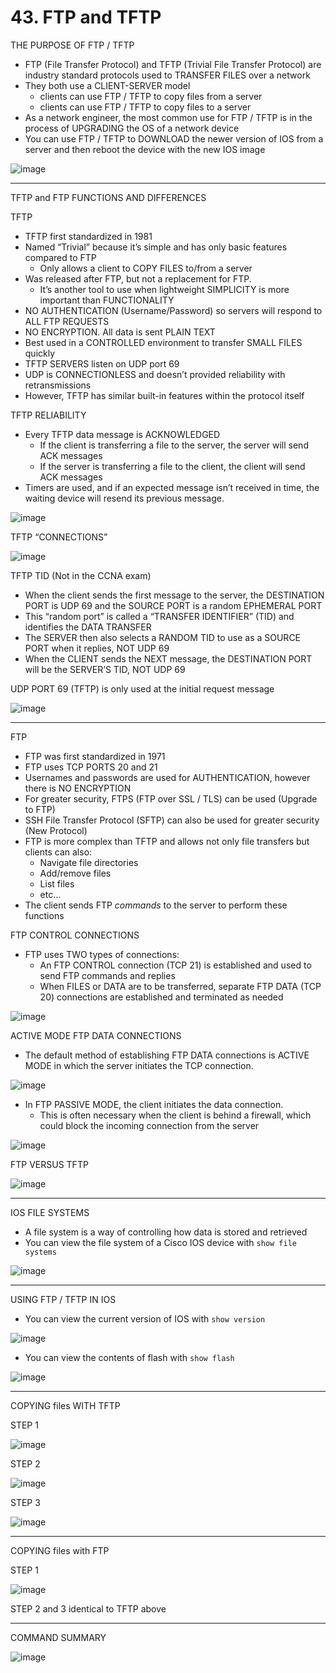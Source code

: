 # 43. FTP and TFTP

THE PURPOSE OF FTP / TFTP

- FTP (File Transfer Protocol) and TFTP (Trivial File Transfer Protocol) are industry standard protocols used to TRANSFER FILES over a network
- They both use a CLIENT-SERVER model
    - clients can use FTP / TFTP to copy files from a server
    - clients can use FTP / TFTP to copy files to a server
- As a network engineer, the most common use for FTP / TFTP is in the process of UPGRADING the OS of a network device
- You can use FTP / TFTP to DOWNLOAD the newer version of IOS from a server and then reboot the device with the new IOS image

![image](https://github.com/psaumur/CCNA/assets/106411237/c3f8288f-cc21-476b-ab36-685fa843f947)

---

TFTP and FTP FUNCTIONS AND DIFFERENCES

TFTP

- TFTP first standardized in 1981
- Named “Trivial” because it’s simple and has only basic features compared to FTP
    - Only allows a client to COPY FILES to/from a server
- Was released after FTP, but not a replacement for FTP.
    - It’s another tool to use when lightweight SIMPLICITY is more important than FUNCTIONALITY
- NO AUTHENTICATION (Username/Password) so servers will respond to ALL FTP REQUESTS
- NO ENCRYPTION. All data is sent PLAIN TEXT
- Best used in a CONTROLLED environment to transfer SMALL FILES quickly
- TFTP SERVERS listen on UDP port 69
- UDP is CONNECTIONLESS and doesn’t provided reliability with retransmissions
- However, TFTP has similar built-in features within the protocol itself

TFTP RELIABILITY

- Every TFTP data message is ACKNOWLEDGED
    - If the client is transferring a file to the server, the server will send ACK messages
    - If the server is transferring a file to the client, the client will send ACK messages
- Timers are used, and if an expected message isn’t received in time, the waiting device will resend its previous message.

![image](https://github.com/psaumur/CCNA/assets/106411237/6b8f914e-0d8f-4cfd-bbbb-3552b5cebb3e)

TFTP “CONNECTIONS”

![image](https://github.com/psaumur/CCNA/assets/106411237/d6634813-5132-4fd8-a712-7bc7b4ea21db)

TFTP TID (Not in the CCNA exam)

- When the client sends the first message to the server, the DESTINATION PORT is UDP 69 and the SOURCE PORT is a random EPHEMERAL PORT
- This “random port” is called a “TRANSFER IDENTIFIER” (TID) and identifies the DATA TRANSFER
- The SERVER then also selects a RANDOM TID to use as a SOURCE PORT when it replies, NOT UDP 69
- When the CLIENT sends the NEXT message, the DESTINATION PORT will be the SERVER’S TID, NOT UDP 69

UDP PORT 69 (TFTP) is only used at the initial request message

![image](https://github.com/psaumur/CCNA/assets/106411237/5976c631-4cba-4449-a2b4-912f90cb66e1)

--- 

FTP

- FTP was first standardized in 1971
- FTP uses TCP PORTS 20 and 21
- Usernames and passwords are used for AUTHENTICATION, however there is NO ENCRYPTION
- For greater security, FTPS (FTP over SSL / TLS) can be used (Upgrade to FTP)
- SSH File Transfer Protocol (SFTP) can also be used for greater security (New Protocol)
- FTP is more complex than TFTP and allows not only file transfers but clients can also:
    - Navigate file directories
    - Add/remove files
    - List files
    - etc...
- The client sends FTP *commands* to the server to perform these functions

FTP CONTROL CONNECTIONS

- FTP uses TWO types of connections:
    - An FTP CONTROL connection (TCP 21) is established and used to send FTP commands and replies
    - When FILES or DATA are to be transferred, separate FTP DATA (TCP 20) connections are established and terminated as needed

![image](https://github.com/psaumur/CCNA/assets/106411237/8ff1d9a5-785b-4fb4-86a4-766c1107812f)

ACTIVE MODE FTP DATA CONNECTIONS

- The default method of establishing FTP DATA connections is ACTIVE MODE in which the server initiates the TCP connection.

![image](https://github.com/psaumur/CCNA/assets/106411237/49909dbc-1ed5-425b-8958-03fcaf5b9eab)

- In FTP PASSIVE MODE, the client initiates the data connection.
    - This is often necessary when the client is behind a firewall, which could block the incoming connection from the server

![image](https://github.com/psaumur/CCNA/assets/106411237/5872df1c-b97f-4f61-b0da-6a06e7f69f1a)

FTP VERSUS TFTP

![image](https://github.com/psaumur/CCNA/assets/106411237/e7c11655-61be-40f0-943c-8c51998dc2e2)

---

IOS FILE SYSTEMS

- A file system is a way of controlling how data is stored and retrieved
- You can view the file system of a Cisco IOS device with `show file systems`

![image](https://github.com/psaumur/CCNA/assets/106411237/eb6e12b6-3c34-4e05-93cb-e4368764da74)

---

USING FTP / TFTP IN IOS

- You can view the current version of IOS with `show version`

![image](https://github.com/psaumur/CCNA/assets/106411237/746859c5-d89d-42f5-b198-d0cba7f3682d)

- You can view the contents of flash with `show flash`

![image](https://github.com/psaumur/CCNA/assets/106411237/d131b08c-572d-46b3-8910-0d423b85dc94)

---

COPYING files WITH TFTP

STEP 1

![image](https://github.com/psaumur/CCNA/assets/106411237/f0ce7ea9-115e-4db8-9baf-55ee1bf0d548)

STEP 2

![image](https://github.com/psaumur/CCNA/assets/106411237/9be3610d-3e22-476f-ab90-117ba7d93cf0)

STEP 3

![image](https://github.com/psaumur/CCNA/assets/106411237/604528f7-af5d-44a4-a877-c9d82d7910d1)

---

COPYING files with FTP

STEP 1

![image](https://github.com/psaumur/CCNA/assets/106411237/0e9c1dc5-0dce-4cbb-b584-0509c2119f63)

STEP 2 and 3 identical to TFTP above

---

COMMAND SUMMARY

![image](https://github.com/psaumur/CCNA/assets/106411237/e5f525cd-6e98-4501-9e7c-1c1f4af1d23e)
